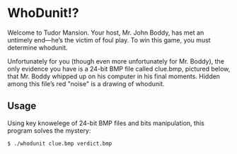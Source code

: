 # WhoDunit!?
 Welcome to Tudor Mansion. Your host, Mr. John Boddy, has met an untimely end—he’s the victim of foul play. To win this game, you must determine whodunit.

 Unfortunately for you (though even more unfortunately for Mr. Boddy), the only evidence you have is a 24-bit BMP file called clue.bmp, pictured below, that Mr. Boddy whipped up on his computer in his final moments. Hidden among this file’s red "noise" is a drawing of whodunit.

## Usage
 Using key knowelege of 24-bit BMP files and bits manipulation, this program solves the mystery:
 ```
 $ ./whodunit clue.bmp verdict.bmp
 ```